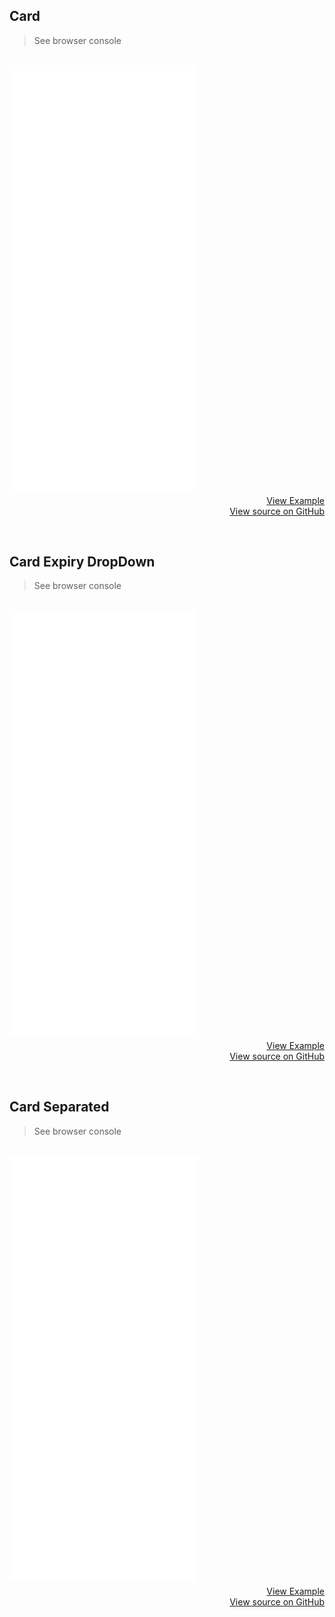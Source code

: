 ## Card
> See browser console

<br>
<iframe style="margin-bottom: 8px;height:680px;" border="0" frameborder="0" height="680" scrolling="no" src="/framepay-docs/examples/example-events.html"></iframe>
<a target="_blank" href="example-events.html" style="display: block; text-align: right;">View Example</a>
<a href="https://github.com/Rebilly/framepay-docs/blob/master/docs/.vuepress/public/examples/example-events.html" style="margin-bottom: 60px; display: block; text-align: right;">View source on GitHub</a>

## Card Expiry DropDown
> See browser console

<br>
<iframe style="margin-bottom: 8px;height:680px;" border="0" frameborder="0" height="680" scrolling="no" src="/framepay-docs/examples/example-events-dropdown.html"></iframe>
<a target="_blank" href="example-events-dropdown.html" style="display: block; text-align: right;">View Example</a>
<a href="https://github.com/Rebilly/framepay-docs/blob/master/docs/.vuepress/public/examples/example-events-dropdown.html" style="margin-bottom: 60px; display: block; text-align: right;">View source on GitHub</a>

## Card Separated
> See browser console

<br>
<iframe style="margin-bottom: 8px;height:680px;" border="0" frameborder="0" height="680" scrolling="no" src="/framepay-docs/examples/example-events-separated.html"></iframe>
<a target="_blank" href="example-events-separated.html" style="display: block; text-align: right;">View Example</a>
<a href="https://github.com/Rebilly/framepay-docs/blob/master/docs/.vuepress/public/examples/example-events-separated.html" style="margin-bottom: 60px; display: block; text-align: right;">View source on GitHub</a>
